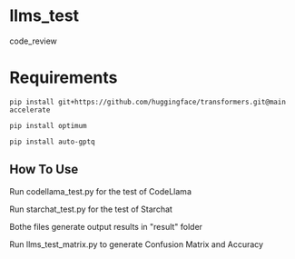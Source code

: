 # llms_test
code_review



# Requirements

`pip install git+https://github.com/huggingface/transformers.git@main accelerate`

`pip install optimum`

`pip install auto-gptq`


## How To Use

Run codellama_test.py for the test of CodeLlama

Run starchat_test.py for the test of Starchat

Bothe files generate output results in "result" folder 

Run llms_test_matrix.py to generate Confusion Matrix and Accuracy

